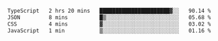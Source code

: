
<!--START_SECTION:waka-->

```txt
TypeScript   2 hrs 20 mins   ██████████████████████▓░░   90.14 %
JSON         8 mins          █▒░░░░░░░░░░░░░░░░░░░░░░░   05.68 %
CSS          4 mins          ▓░░░░░░░░░░░░░░░░░░░░░░░░   03.02 %
JavaScript   1 min           ▒░░░░░░░░░░░░░░░░░░░░░░░░   01.16 %
```

<!--END_SECTION:waka-->

<!--unk0e-ctrlmd-blitzh-Klöggr-https://codepen.io/nikillpop/pen/VdJjJW-->
